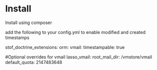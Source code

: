 
# Install

Install using composer

add the following to your config.yml to enable modified and created timestamps

stof_doctrine_extensions:
  orm:
    vmail:
      timestampable: true

#Optional overrides for vmail
lasso_vmail:
    root_mail_dir: /vmstore/vmail
    default_quota: 2147483648
